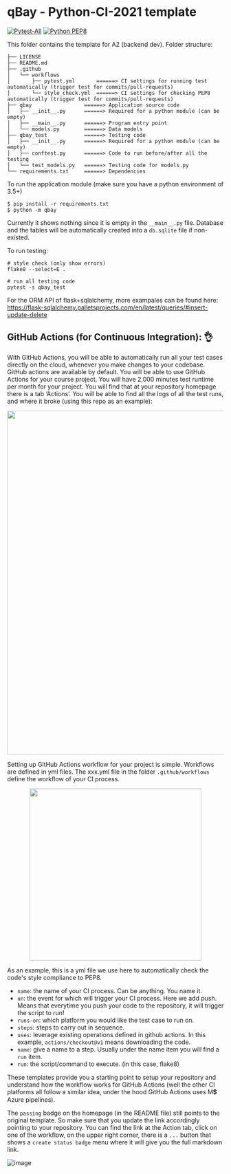 # qBay - Python-CI-2021 template

[![Pytest-All](https://github.com/richardbryanconcio/CISC-CMPE-327-/actions/workflows/pytest.yml/badge.svg)](https://github.com/richardbryanconcio/CISC-CMPE-327-/actions/workflows/pytest.yml)
[![Python PEP8](https://github.com/richardbryanconcio/CISC-CMPE-327-/actions/workflows/PythonPEP8.yml/badge.svg)](https://github.com/richardbryanconcio/CISC-CMPE-327-/actions/workflows/PythonPEP8.yml)

This folder contains the template for A2 (backend dev). Folder structure:

```
├── LICENSE
├── README.md
├── .github
│   └── workflows
│       ├── pytest.yml       ======> CI settings for running test automatically (trigger test for commits/pull-requests)
│       └── style_check.yml  ======> CI settings for checking PEP8 automatically (trigger test for commits/pull-requests)
├── qbay                 ======> Application source code
│   ├── __init__.py      ======> Required for a python module (can be empty)
│   ├── __main__.py      ======> Program entry point
│   └── models.py        ======> Data models
├── qbay_test            ======> Testing code
│   ├── __init__.py      ======> Required for a python module (can be empty)
│   ├── conftest.py      ======> Code to run before/after all the testing
│   └── test_models.py   ======> Testing code for models.py
└── requirements.txt     ======> Dependencies
```

To run the application module (make sure you have a python environment of 3.5+)

```
$ pip install -r requirements.txt
$ python -m qbay
```

Currently it shows nothing since it is empty in the `__main__.py` file.
Database and the tables will be automatically created into a `db.sqlite` file if non-existed.

To run testing:

```
# style check (only show errors)
flake8 --select=E .  

# run all testing code 
pytest -s qbay_test

```

For the ORM API of flask+sqlalchemy, more exampales can be found here:
https://flask-sqlalchemy.palletsprojects.com/en/latest/queries/#insert-update-delete

##  GitHub Actions (for Continuous Integration): :ok_hand:
With GitHub Actions, you will be able to automatically run all your test cases directly on the cloud, whenever you make changes to your codebase. GitHub actions are available by default. You will be able to use GitHub Actions for your course project. You will have 2,000 minutes test runtime per month for your project. You will find that at your repository homepage there is a tab ‘Actions’. You will be able to find all the logs of all the test runs, and where it broke (using this repo as an example): 

<p align="center">
  <img width="800"  src="https://user-images.githubusercontent.com/8474647/135193096-0f2068b9-e3cb-4197-ae8d-91c58f97aba8.png">
</p>

Setting up GitHub Actions workflow for your project is simple. Workflows are defined in yml files. The xxx.yml file in the folder `.github/workflows` define the workflow of your CI process. 

<p align="center">
  <img width="400"  src="https://user-images.githubusercontent.com/8474647/135193263-1bbf3e17-7d5e-4e2a-b864-3577ee00c5ac.png">
</p>

As an example, this is a yml file we use here to automatically check the code's style compliance to PEP8.

- `name`: the name of your CI process. Can be anything. You name it.
- `on`: the event for which will trigger your CI process. Here we add push. Means that everytime you push your code to the repository, it will trigger the script to run!
- `runs-on`: which platform you would like the test case to run on.
- `steps`: steps to carry out in sequence.
- `uses`: leverage existing operations defined in github actions. In this example, `actions/checkout@v1` means downloading the code.
- `name`: give a name to a step. Usually under the name item you will find a `run` item.
- `run`: the script/command to execute. (in this case, flake8)

These templates provide you a starting point to setup your repository and understand how the workflow works for GitHub Actions (well the other CI platforms all follow a similar idea, under the hood GitHub Actions uses M:heavy_dollar_sign: Azure pipelines). 

The `passing` badge on the homepage (in the README file) still points to the original template. So make sure that you update the link accordingly pointing to your repository.  You can find the link at the Action tab, click on one of the workflow, on the upper right corner, there is a `...` button that shows a `create status badge` menu where it will give you the full markdown link.

![image](https://user-images.githubusercontent.com/8474647/135193609-eb84b6f7-e825-4555-b096-69c353d4d71b.png)




